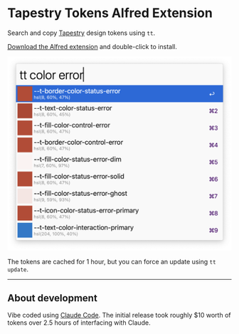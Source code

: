 # Tapestry Tokens Alfred Extension

Search and copy [Tapestry](https://planningcenter.github.io/tapestry/?path=/docs/foundations-design-tokens--docs) design tokens using `tt`.

[Download the Alfred extension](https://github.com/starzonmyarmz/tapestry-tokens-alfred-extension/releases) and double-click to install.

![Screenshot](screenshot.png)

The tokens are cached for 1 hour, but you can force an update using `tt update`.

---

## About development

Vibe coded using [Claude Code](https://docs.anthropic.com/en/docs/claude-code/overview). The initial release took roughly $10 worth of tokens over 2.5 hours of interfacing with Claude.
